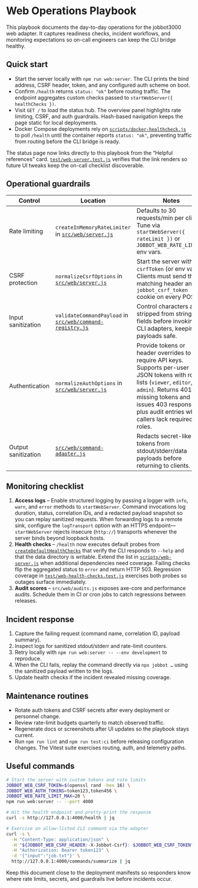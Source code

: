 # Web Operations Playbook

This playbook documents the day-to-day operations for the jobbot3000 web
adapter. It captures readiness checks, incident workflows, and monitoring
expectations so on-call engineers can keep the CLI bridge healthy.

## Quick start

- Start the server locally with `npm run web:server`. The CLI prints the bind
  address, CSRF header, token, and any configured auth scheme on boot.
- Confirm `/health` returns `status: "ok"` before routing traffic. The endpoint
  aggregates custom checks passed to `startWebServer({ healthChecks })`.
- Visit `GET /` to load the status hub. The overview panel highlights rate
  limiting, CSRF, and auth guardrails. Hash-based navigation keeps the page
  static for local deployments.
- Docker Compose deployments rely on
  [`scripts/docker-healthcheck.js`](../scripts/docker-healthcheck.js) to poll
  `/health` until the container reports `status: "ok"`, preventing traffic from
  routing before the CLI bridge is ready.

The status page now links directly to this playbook from the “Helpful
references” card. [`test/web-server.test.js`](../test/web-server.test.js)
verifies that the link renders so future UI tweaks keep the on-call checklist
discoverable.

## Operational guardrails

| Control             | Location                                                                                    | Notes                                                                                                                                                                                                                                             |
| ------------------- | ------------------------------------------------------------------------------------------- | ------------------------------------------------------------------------------------------------------------------------------------------------------------------------------------------------------------------------------------------------- |
| Rate limiting       | `createInMemoryRateLimiter` in [`src/web/server.js`](../src/web/server.js)                  | Defaults to 30 requests/min per client. Tune via `startWebServer({ rateLimit })` or `JOBBOT_WEB_RATE_LIMIT_*` env vars.                                                                                                                           |
| CSRF protection     | `normalizeCsrfOptions` in [`src/web/server.js`](../src/web/server.js)                       | Start the server with `csrfToken` (or env vars). Clients must send the matching header and the `jobbot_csrf_token` cookie on every POST.                                                                                                          |
| Input sanitization  | `validateCommandPayload` in [`src/web/command-registry.js`](../src/web/command-registry.js) | Control characters are stripped from string fields before invoking CLI adapters, keeping payloads safe.                                                                                                                                           |
| Authentication      | `normalizeAuthOptions` in [`src/web/server.js`](../src/web/server.js)                       | Provide tokens or header overrides to require API keys. Supports per-user JSON tokens with role lists (`viewer`, `editor`, `admin`). Returns 401 for missing tokens and issues 403 responses plus audit entries when callers lack required roles. |
| Output sanitization | [`src/web/command-adapter.js`](../src/web/command-adapter.js)                               | Redacts secret-like tokens from stdout/stderr/data payloads before returning to clients.                                                                                                                                                          |

## Monitoring checklist

1. **Access logs** – Enable structured logging by passing a logger with `info`,
   `warn`, and `error` methods to `startWebServer`. Command invocations log
   duration, status, correlation IDs, and a redacted payload snapshot so you can
   replay sanitized requests. When forwarding logs to a remote sink, configure
   the `logTransport` option with an HTTPS endpoint—`startWebServer` rejects
   insecure (`http://`) transports whenever the server binds beyond loopback
   hosts.
2. **Health checks** – `/health` now executes default probes from
   [`createDefaultHealthChecks`](../src/web/health-checks.js) that verify the
   CLI responds to `--help` and that the data directory is writable. Extend the
   list in [`scripts/web-server.js`](../scripts/web-server.js) when additional
   dependencies need coverage. Failing checks flip the aggregated status to
   `error` and return HTTP 503. Regression coverage in
   [`test/web-health-checks.test.js`](../test/web-health-checks.test.js)
   exercises both probes so outages surface immediately.
3. **Audit scores** – `src/web/audits.js` exposes axe-core and performance
   audits. Schedule them in CI or cron jobs to catch regressions between
   releases.

## Incident response

1. Capture the failing request (command name, correlation ID, payload summary).
2. Inspect logs for sanitized stdout/stderr and rate-limit counters.
3. Retry locally with `npm run web:server -- --env development` to reproduce.
4. When the CLI fails, replay the command directly via `npx jobbot …` using the
   sanitized payload written to the logs.
5. Update health checks if the incident revealed missing coverage.

## Maintenance routines

- Rotate auth tokens and CSRF secrets after every deployment or personnel
  change.
- Review rate-limit budgets quarterly to match observed traffic.
- Regenerate docs or screenshots after UI updates so the playbook stays current.
- Run `npm run lint` and `npm run test:ci` before releasing configuration
  changes. The Vitest suite exercises routing, auth, and telemetry paths.

## Useful commands

```bash
# Start the server with custom tokens and rate limits
JOBBOT_WEB_CSRF_TOKEN=$(openssl rand -hex 16) \
JOBBOT_WEB_AUTH_TOKENS=token123,token456 \
JOBBOT_WEB_RATE_LIMIT_MAX=20 \
npm run web:server -- --port 4000

# Hit the health endpoint and pretty-print the response
curl -s http://127.0.0.1:4000/health | jq

# Exercise an allow-listed CLI command via the adapter
curl -s \
  -H "Content-Type: application/json" \
  -H "${JOBBOT_WEB_CSRF_HEADER:-X-Jobbot-Csrf}: $JOBBOT_WEB_CSRF_TOKEN" \
  -H "Authorization: Bearer token123" \
  -d '{"input":"job.txt"}' \
  http://127.0.0.1:4000/commands/summarize | jq
```

Keep this document close to the deployment manifests so responders know where
rate limits, secrets, and guardrails live before incidents occur.
